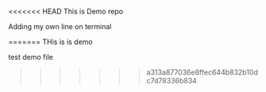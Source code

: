 <<<<<<< HEAD
This is Demo repo 

Adding my own line on terminal


=======
THis is is demo 

test
demo file
>>>>>>> a313a877036e8ffec644b832b10dc7d78336b834

